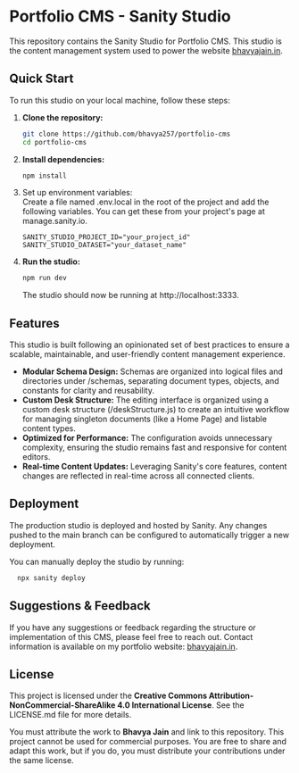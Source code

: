 # **Portfolio CMS \- Sanity Studio**

This repository contains the Sanity Studio for Portfolio CMS. This studio is the content management system used to power
the website [bhavyajain.in](https://bhavyajain.in).

## **Quick Start**

To run this studio on your local machine, follow these steps:

1. **Clone the repository:**
   ```bash 
   git clone https://github.com/bhavya257/portfolio-cms  
   cd portfolio-cms
   ```

2. **Install dependencies:**
   ```bash
   npm install
   ```
    
3. Set up environment variables:  
   Create a file named .env.local in the root of the project and add the following variables. You can get these from
   your project's page at manage.sanity.io.
   ``` 
   SANITY_STUDIO_PROJECT_ID="your_project_id"  
   SANITY_STUDIO_DATASET="your_dataset_name"
   ``` 

4. **Run the studio:**
   ```bash
   npm run dev
   ```
   The studio should now be running at http://localhost:3333.

## **Features**

This studio is built following an opinionated set of best practices to ensure a scalable, maintainable, and
user-friendly content management experience.

* **Modular Schema Design:** Schemas are organized into logical files and directories under /schemas, separating
  document types, objects, and constants for clarity and reusability.
* **Custom Desk Structure:** The editing interface is organized using a custom desk structure (/deskStructure.js) to
  create an intuitive workflow for managing singleton documents (like a Home Page) and listable content types.
* **Optimized for Performance:** The configuration avoids unnecessary complexity, ensuring the studio remains fast and
  responsive for content editors.
* **Real-time Content Updates:** Leveraging Sanity's core features, content changes are reflected in real-time across
  all connected clients.

## **Deployment**

The production studio is deployed and hosted by Sanity. Any changes pushed to the main branch can be configured to
automatically trigger a new deployment.

You can manually deploy the studio by running:

```bash
  npx sanity deploy
```

## **Suggestions & Feedback**

If you have any suggestions or feedback regarding the structure or implementation of this CMS, please feel free to reach
out. Contact information is available on my portfolio website: [bhavyajain.in](https://bhavyajain.in).

## **License**

This project is licensed under the **Creative Commons Attribution-NonCommercial-ShareAlike 4.0 International License**.
See the LICENSE.md file for more details.

You must attribute the work to **Bhavya Jain** and link to this repository. This project cannot be used for commercial
purposes. You are free to share and adapt this work, but if you do, you must distribute your contributions under the
same license.